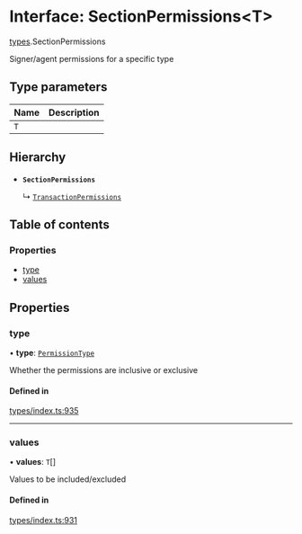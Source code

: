 # Interface: SectionPermissions<T\>

[types](../wiki/types).SectionPermissions

Signer/agent permissions for a specific type

## Type parameters

| Name | Description |
| :------ | :------ |
| `T` |  |

## Hierarchy

- **`SectionPermissions`**

  ↳ [`TransactionPermissions`](../wiki/types.TransactionPermissions)

## Table of contents

### Properties

- [type](../wiki/types.SectionPermissions#type)
- [values](../wiki/types.SectionPermissions#values)

## Properties

### type

• **type**: [`PermissionType`](../wiki/types.PermissionType)

Whether the permissions are inclusive or exclusive

#### Defined in

[types/index.ts:935](https://github.com/PolymeshAssociation/polymesh-sdk/blob/e978aefd/src/types/index.ts#L935)

___

### values

• **values**: `T`[]

Values to be included/excluded

#### Defined in

[types/index.ts:931](https://github.com/PolymeshAssociation/polymesh-sdk/blob/e978aefd/src/types/index.ts#L931)
